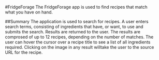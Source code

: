 #FridgeForage
The FridgeForage app is used to find recipes that match what you have on hand.

##Summary
The application is used to search for recipes. A user enters search terms, consisting of ingredients that have, or want, to use and submits the search. Results are returned to the user. The results are comprosed of up to 12 recipes, depending on the number of matches. The user can hover the cursor over a recipe title to see a list of all ingredients required. Clicking on the image in any result willtake the user to the source URL for the recipe.
